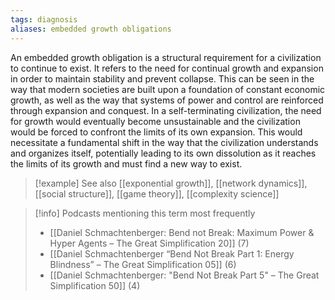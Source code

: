 ```yaml
---
tags: diagnosis
aliases: embedded growth obligations
---
```


An embedded growth obligation is a structural requirement for a civilization to continue to exist. It refers to the need for continual growth and expansion in order to maintain stability and prevent collapse. This can be seen in the way that modern societies are built upon a foundation of constant economic growth, as well as the way that systems of power and control are reinforced through expansion and conquest. In a self-terminating civilization, the need for growth would eventually become unsustainable and the civilization would be forced to confront the limits of its own expansion. This would necessitate a fundamental shift in the way that the civilization understands and organizes itself, potentially leading to its own dissolution as it reaches the limits of its growth and must find a new way to exist.

> [!example] See also
> [[exponential growth]], [[network dynamics]], [[social structure]], [[game theory]], [[complexity science]]

> [!info] Podcasts mentioning this term most frequently
> * [[Daniel Schmachtenberger: Bend not Break: Maximum Power & Hyper Agents – The Great Simplification 20]] (7)
> * [[Daniel Schmachtenberger “Bend Not Break Part 1: Energy Blindness” – The Great Simplification 05]] (6)
> * [[Daniel Schmachtenberger: "Bend Not Break Part 5" – The Great Simplification 50]] (4)